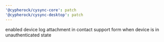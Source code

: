 ```yaml
---
'@cypherock/cysync-core': patch
'@cypherock/cysync-desktop': patch
---
```


enabled device log attachment in contact support form when device is in unauthenticated state
